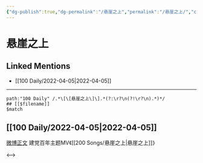 ```yaml
---
{"dg-publish":true,"dg-permalink":"/悬崖之上","permalink":"/悬崖之上/","created":"2022-11-25T16:47:45.000+08:00","updated":"2023-01-04T13:15:39.972+08:00"}
---
```


# 悬崖之上

## Linked Mentions
- [[100 Daily/2022-04-05\|2022-04-05]]


---

```expander
path:"100 Daily" /.*\[\[悬崖之上\]\].*(?:\r?\n(?!\r?\n).*)*/
## [[$filename]]
$match
```
## [[100 Daily/2022-04-05\|2022-04-05]]
[微博正文](https://weibo.com/detail/4641047008774797) 建党百年主题MV《[[200 Songs/悬崖之上\|悬崖之上]]》

<-->
